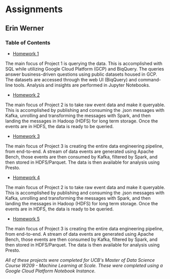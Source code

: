 # Assignments

## Erin Werner

### Table of Contents

* [Homework 1](https://github.com/etwernerMIDS/Machine_Learning_at_Scale/tree/main/Assignments/HW1)

The main focus of Project 1 is querying the data. This is accomplished with SQL while utilizing Google Cloud Platform (GCP) and BiqQuery. The queries answer business-driven questions using public datasets housed in GCP. The datasets are accessed through the web UI (BiqQuery) and command-line tools. Analysis and insights are performed in Jupyter Notebooks.

* [Homework 2](https://github.com/etwernerMIDS/Machine_Learning_at_Scale/tree/main/Assignments/HW2)

The main focus of Project 2 is to take raw event data and make it queryable. This is accomplished by publishing and consuming the .json messages with Kafka, unrolling and transforming the messages with Spark, and then landing the messages in Hadoop (HDFS) for long term storage. Once the events are in HDFS, the data is ready to be queried. 

* [Homework 3](https://github.com/etwernerMIDS/Machine_Learning_at_Scale/tree/main/Assignments/HW3)

The main focus of Project 3 is creating the entire data engineering pipeline, from end-to-end. A stream of data events are generated using Apache Bench, those events are then consumed by Kafka, filtered by Spark, and then stored in HDFS/Parquet. The data is then available for analysis using Presto.

* [Homework 4](https://github.com/etwernerMIDS/Machine_Learning_at_Scale/tree/main/Assignments/HW4)

The main focus of Project 2 is to take raw event data and make it queryable. This is accomplished by publishing and consuming the .json messages with Kafka, unrolling and transforming the messages with Spark, and then landing the messages in Hadoop (HDFS) for long term storage. Once the events are in HDFS, the data is ready to be queried. 

* [Homework 5](https://github.com/etwernerMIDS/Machine_Learning_at_Scale/tree/main/Assignments/HW5)

The main focus of Project 3 is creating the entire data engineering pipeline, from end-to-end. A stream of data events are generated using Apache Bench, those events are then consumed by Kafka, filtered by Spark, and then stored in HDFS/Parquet. The data is then available for analysis using Presto.

*All of these projects were completed for UCB's Master of Data Science Course W209 - Machine Learning at Scale. These were completed using a Google Cloud Platform Notebook Instance.* 
